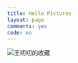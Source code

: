 ```yaml
---
title: Hello Pictures
layout: page
comments: yes
code: no
---
```


![王叨叨的收藏](https://source.unsplash.com/user/wangdaodao/likes)